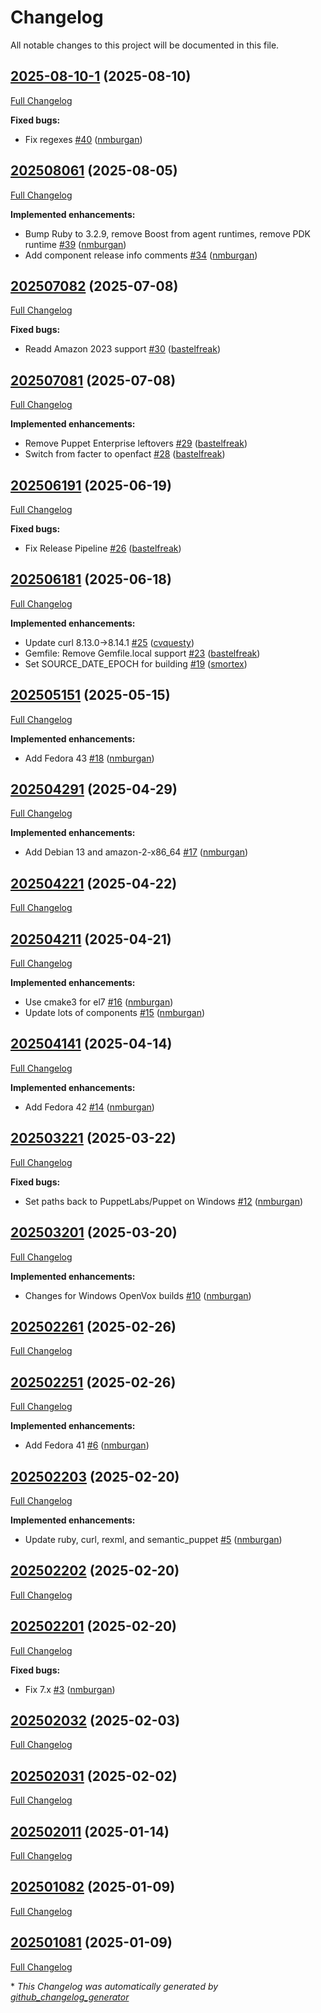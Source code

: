 # Changelog
All notable changes to this project will be documented in this file.

## [2025-08-10-1](https://github.com/openvoxproject/puppet-runtime/tree/2025-08-10-1) (2025-08-10)

[Full Changelog](https://github.com/openvoxproject/puppet-runtime/compare/202508061...2025-08-10-1)

**Fixed bugs:**

- Fix regexes [\#40](https://github.com/OpenVoxProject/puppet-runtime/pull/40) ([nmburgan](https://github.com/nmburgan))

## [202508061](https://github.com/openvoxproject/puppet-runtime/tree/202508061) (2025-08-05)

[Full Changelog](https://github.com/openvoxproject/puppet-runtime/compare/202507082...202508061)

**Implemented enhancements:**

- Bump Ruby to 3.2.9, remove Boost from agent runtimes, remove PDK runtime [\#39](https://github.com/OpenVoxProject/puppet-runtime/pull/39) ([nmburgan](https://github.com/nmburgan))
- Add component release info comments [\#34](https://github.com/OpenVoxProject/puppet-runtime/pull/34) ([nmburgan](https://github.com/nmburgan))

## [202507082](https://github.com/openvoxproject/puppet-runtime/tree/202507082) (2025-07-08)

[Full Changelog](https://github.com/openvoxproject/puppet-runtime/compare/202507081...202507082)

**Fixed bugs:**

- Readd Amazon 2023 support [\#30](https://github.com/OpenVoxProject/puppet-runtime/pull/30) ([bastelfreak](https://github.com/bastelfreak))

## [202507081](https://github.com/openvoxproject/puppet-runtime/tree/202507081) (2025-07-08)

[Full Changelog](https://github.com/openvoxproject/puppet-runtime/compare/202506191...202507081)

**Implemented enhancements:**

- Remove Puppet Enterprise leftovers [\#29](https://github.com/OpenVoxProject/puppet-runtime/pull/29) ([bastelfreak](https://github.com/bastelfreak))
- Switch from facter to openfact [\#28](https://github.com/OpenVoxProject/puppet-runtime/pull/28) ([bastelfreak](https://github.com/bastelfreak))

## [202506191](https://github.com/openvoxproject/puppet-runtime/tree/202506191) (2025-06-19)

[Full Changelog](https://github.com/openvoxproject/puppet-runtime/compare/202506181...202506191)

**Fixed bugs:**

- Fix Release Pipeline [\#26](https://github.com/OpenVoxProject/puppet-runtime/pull/26) ([bastelfreak](https://github.com/bastelfreak))

## [202506181](https://github.com/openvoxproject/puppet-runtime/tree/202506181) (2025-06-18)

[Full Changelog](https://github.com/openvoxproject/puppet-runtime/compare/202505151...202506181)

**Implemented enhancements:**

- Update curl 8.13.0-\>8.14.1 [\#25](https://github.com/OpenVoxProject/puppet-runtime/pull/25) ([cvquesty](https://github.com/cvquesty))
- Gemfile: Remove Gemfile.local support [\#23](https://github.com/OpenVoxProject/puppet-runtime/pull/23) ([bastelfreak](https://github.com/bastelfreak))
- Set SOURCE\_DATE\_EPOCH for building [\#19](https://github.com/OpenVoxProject/puppet-runtime/pull/19) ([smortex](https://github.com/smortex))

## [202505151](https://github.com/openvoxproject/puppet-runtime/tree/202505151) (2025-05-15)

[Full Changelog](https://github.com/openvoxproject/puppet-runtime/compare/202504291...202505151)

**Implemented enhancements:**

- Add Fedora 43 [\#18](https://github.com/OpenVoxProject/puppet-runtime/pull/18) ([nmburgan](https://github.com/nmburgan))

## [202504291](https://github.com/openvoxproject/puppet-runtime/tree/202504291) (2025-04-29)

[Full Changelog](https://github.com/openvoxproject/puppet-runtime/compare/202504221...202504291)

**Implemented enhancements:**

- Add Debian 13 and amazon-2-x86\_64 [\#17](https://github.com/OpenVoxProject/puppet-runtime/pull/17) ([nmburgan](https://github.com/nmburgan))

## [202504221](https://github.com/openvoxproject/puppet-runtime/tree/202504221) (2025-04-22)

[Full Changelog](https://github.com/openvoxproject/puppet-runtime/compare/202504211...202504221)

## [202504211](https://github.com/openvoxproject/puppet-runtime/tree/202504211) (2025-04-21)

[Full Changelog](https://github.com/openvoxproject/puppet-runtime/compare/202504141...202504211)

**Implemented enhancements:**

- Use cmake3 for el7 [\#16](https://github.com/OpenVoxProject/puppet-runtime/pull/16) ([nmburgan](https://github.com/nmburgan))
- Update lots of components [\#15](https://github.com/OpenVoxProject/puppet-runtime/pull/15) ([nmburgan](https://github.com/nmburgan))

## [202504141](https://github.com/openvoxproject/puppet-runtime/tree/202504141) (2025-04-14)

[Full Changelog](https://github.com/openvoxproject/puppet-runtime/compare/202503221...202504141)

**Implemented enhancements:**

- Add Fedora 42 [\#14](https://github.com/OpenVoxProject/puppet-runtime/pull/14) ([nmburgan](https://github.com/nmburgan))

## [202503221](https://github.com/openvoxproject/puppet-runtime/tree/202503221) (2025-03-22)

[Full Changelog](https://github.com/openvoxproject/puppet-runtime/compare/202503201...202503221)

**Fixed bugs:**

- Set paths back to PuppetLabs/Puppet on Windows [\#12](https://github.com/OpenVoxProject/puppet-runtime/pull/12) ([nmburgan](https://github.com/nmburgan))

## [202503201](https://github.com/openvoxproject/puppet-runtime/tree/202503201) (2025-03-20)

[Full Changelog](https://github.com/openvoxproject/puppet-runtime/compare/202502261...202503201)

**Implemented enhancements:**

- Changes for Windows OpenVox builds [\#10](https://github.com/OpenVoxProject/puppet-runtime/pull/10) ([nmburgan](https://github.com/nmburgan))

## [202502261](https://github.com/openvoxproject/puppet-runtime/tree/202502261) (2025-02-26)

[Full Changelog](https://github.com/openvoxproject/puppet-runtime/compare/202502251...202502261)

## [202502251](https://github.com/openvoxproject/puppet-runtime/tree/202502251) (2025-02-26)

[Full Changelog](https://github.com/openvoxproject/puppet-runtime/compare/202502203...202502251)

**Implemented enhancements:**

- Add Fedora 41 [\#6](https://github.com/OpenVoxProject/puppet-runtime/pull/6) ([nmburgan](https://github.com/nmburgan))

## [202502203](https://github.com/openvoxproject/puppet-runtime/tree/202502203) (2025-02-20)

[Full Changelog](https://github.com/openvoxproject/puppet-runtime/compare/202502202...202502203)

**Implemented enhancements:**

- Update ruby, curl, rexml, and semantic\_puppet [\#5](https://github.com/OpenVoxProject/puppet-runtime/pull/5) ([nmburgan](https://github.com/nmburgan))

## [202502202](https://github.com/openvoxproject/puppet-runtime/tree/202502202) (2025-02-20)

[Full Changelog](https://github.com/openvoxproject/puppet-runtime/compare/202502201...202502202)

## [202502201](https://github.com/openvoxproject/puppet-runtime/tree/202502201) (2025-02-20)

[Full Changelog](https://github.com/openvoxproject/puppet-runtime/compare/202502032...202502201)

**Fixed bugs:**

- Fix 7.x [\#3](https://github.com/OpenVoxProject/puppet-runtime/pull/3) ([nmburgan](https://github.com/nmburgan))

## [202502032](https://github.com/openvoxproject/puppet-runtime/tree/202502032) (2025-02-03)

[Full Changelog](https://github.com/openvoxproject/puppet-runtime/compare/202502031...202502032)

## [202502031](https://github.com/openvoxproject/puppet-runtime/tree/202502031) (2025-02-02)

[Full Changelog](https://github.com/openvoxproject/puppet-runtime/compare/202502011...202502031)

## [202502011](https://github.com/openvoxproject/puppet-runtime/tree/202502011) (2025-01-14)

[Full Changelog](https://github.com/openvoxproject/puppet-runtime/compare/202501082...202502011)

## [202501082](https://github.com/openvoxproject/puppet-runtime/tree/202501082) (2025-01-09)

[Full Changelog](https://github.com/openvoxproject/puppet-runtime/compare/202501081...202501082)

## [202501081](https://github.com/openvoxproject/puppet-runtime/tree/202501081) (2025-01-09)

[Full Changelog](https://github.com/openvoxproject/puppet-runtime/compare/202501080...202501081)



\* *This Changelog was automatically generated by [github_changelog_generator](https://github.com/github-changelog-generator/github-changelog-generator)*
